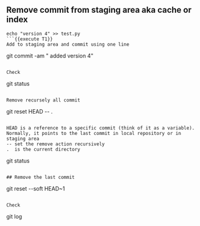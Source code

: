 ## Remove commit from staging area aka cache or index

```
echo "version 4" >> test.py
```{{execute T1}}
Add to staging area and commit using one line
```
git commit -am " added version 4"
```{{execute T1}}

Check 
```
git status
```{{execute T1}}

Remove recursely all commit 
```
git reset HEAD -- . 
```{{execute T1}}

HEAD is a reference to a specific commit (think of it as a variable). 
Normally, it points to the last commit in local repository or in staging area  
-- set the remove action recursively   
.  is the current directory  
```
git status
```{{execute T1}}

## Remove the last commit
```
git reset --soft HEAD~1
```{{execute T1}}

Check 
```
git log 
```{{execute T1}}